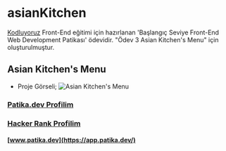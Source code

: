 # asianKitchen

[Kodluyoruz](https://www.kodluyoruz.org/)  Front-End eğitimi için hazırlanan 'Başlangıç Seviye Front-End Web Development Patikası' ödevidir. "Ödev 3
Asian Kitchen's Menu" için oluşturulmuştur.

## Asian Kitchen's Menu

- Proje Görseli;
![Asian Kitchen's Menu](..img/Screen-Recording-_15.10.2022-23-12-27_.gif)


### [Patika.dev Profilim](https://app.patika.dev/canncelik)
### [Hacker Rank Profilim](https://www.hackerrank.com/ogulcan_celik24)
#### [www.patika.dev](https://app.patika.dev/)
